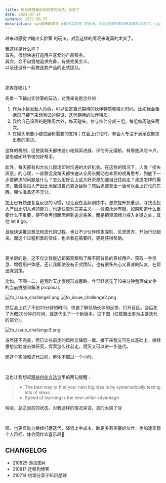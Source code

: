 ```yaml
---
title: 愈发感觉输出实验室的玩法，太爽了
date: 2021-07-14
updated: 2021-08-25
description: <p>越来越感觉 #输出实验室 的玩法，对我这样的情况来说真的太爽了。</p><p>我这样是什么样？ <br>首先，很想快速打造用户喜爱的产品服务。<br>其次，会不自觉地追求完备，有些完美主义。<br>以及还没有一起做这款产品的正式团队。</p><p>那爽在哪儿？……</p>
---
```


越来越感觉 #输出实验室 的玩法，对我这样的情况来说真的太爽了。

我这样是什么样？<br>
首先，很想快速打造用户喜爱的产品服务。<br>
其次，会不自觉地追求完备，有些完美主义。<br>
以及还没有一起做这款产品的正式团队。

<br>

那爽在哪儿？

先看一下输出实验室的玩法，对我来说是怎样的：
1. 作为小组发起人角色，可以设定自己期待的伙伴特质和碰头时间。比如我会根据自己接下来想验证的假设，迭代期待的伙伴特质。
2. 我给自己设置的是除周六外，每天碰头。参与伙伴分成三组，每组每周碰头两次。
3. 在碰头前要小结进展和需要的支持；在会上讨论时，参会人专注于满足议题提出者的需求。

这样的机制，促使我每天都快速小结探索进展、评估有无偏航、有哪些风险卡点，是形成闭环节律的好帮手。

此外，每天都有和大伙儿现场即时沟通的大好机会。在这样的情况下，人类「损失厌恶」的心理，一直敦促我每天都快速从全局长期动态本质的视角思考，到底下一步要解决的问题是什么？怎么用好会上这大好资源加速自己往前走？我提怎样的需求，能最高投入产出比地促进自己靠近目标？然后迅速拿出一版可以会上讨论的东西，哪怕准备还不充分。

加上已有快速复盘反思的习惯，也让我在高频训练中，更快提升抓重点、寻找高投入产出比切入点的能力，也更快告别完美主义——资源永远有限，如果知道什么重要什么不重要，便不会再想面面俱到追求完美，而是把资源倾力投入关键之处，其他 let it go。

且我快速推进想法和迭代的过程，也让不少伙伴印象深刻、见贤思齐，开始行动起来。而这个过程积累的信任，也令我在需要时，更易获得帮助。

<br>

更关键的是，这不仅让我能近距离观察和了解不同背景的目标用户、获取一手信息、增强用户体感，还让我即使没有正式团队，也有很多热心又真诚的队友，在帮出谋划策。

比如，下图一二，是我昨天才慢慢形成思路、今早赶紧花了10来分钟整理成文字的当前挑战和解法 proposal。


![fo_issue_challenge1.png](https://ishanshan.zoomquiet.top/share/fo_issue_challenge1.png ':size=100')
![fo_issue_challenge2.png](https://ishanshan.zoomquiet.top/share/fo_issue_challenge2.png ':size=100')

然后会上花了不到20分钟的时间，快速了解现场伙伴的反馈、打开盲区。会后花了大概20分钟的时间，就迭代出了一个新版本，见下图（红框圈出来为主要迭代的部分）。

![fo_issue_challenge3.png](https://ishanshan.zoomquiet.top/share/fo_issue_challenge3.png ':size=100')

虽然还不完美，但已让往前走的风险又降低一截。接下来我又可在此基础上，继续思想实验或去做研究，探索怎么往前走。明天又可以进一步迭代。

而这个实验和迭代过程，整体不超过一个小时。

<br>

这也让我想起[精益创业方法论](https://leanstack.com/new-rules)里的两句提醒：

> * The best way to find your next big idea is by systematically testing lots of ideas.
> * Speed of learning is the new unfair advantage.

哈哈，总之目前的状态，对我这样的情况来说，真的太爽了😋

<br>

嗯，也更有动力继续打磨迭代、降低上手成本，助更多有需要的伙伴，也加速实现个人目标、体会同样欢喜乐趣🤗


## CHANGELOG

- 210825 添加图片
- 210817 迁移到博客
- 210714 梳理分享于知识星球

